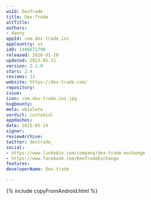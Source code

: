 ```yaml
---
wsId: DexTrade
title: Dex-Trade
altTitle: 
authors:
- danny
appId: com.dex-trade.ios
appCountry: us
idd: 1496672790
released: 2020-01-28
updated: 2023-05-11
version: 2.1.9
stars: 2.4
reviews: 11
website: https://dex-trade.com/
repository: 
issue: 
icon: com.dex-trade.ios.jpg
bugbounty: 
meta: obsolete
verdict: custodial
appHashes: 
date: 2025-05-14
signer: 
reviewArchive: 
twitter: dextrade_
social:
- https://www.linkedin.com/company/dex-trade-exchange
- https://www.facebook.com/DexTradeExchange
features: 
developerName: Dex-trade

---
```


{% include copyFromAndroid.html %}
